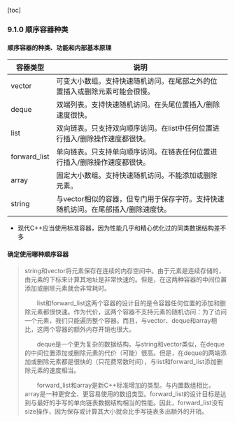 [toc]

### 9.1.0 顺序容器种类

#### 顺序容器的种类、功能和内部基本原理

| 容器类型     | 说明                                                         |
| ------------ | ------------------------------------------------------------ |
| vector       | 可变大小数组。支持快速随机访问。在尾部之外的位置插入或删除元素可能会很慢。 |
| deque        | 双端列表。支持快速随机访问。在头尾位置插入/删除速度很快。    |
| list         | 双向链表。只支持双向顺序访问。在list中任何位置进行插入/删除操作速度都很快。 |
| forward_list | 单向链表。只支持单向顺序访问。在链表任何位置进行插入/删除操作速度都很快。 |
| array        | 固定大小数组。支持快速随机访问。不能添加或删除元素。         |
| string       | 与vector相似的容器，但专门用于保存字符。支持快速随机访问。在尾部插入/删除速度快。 |

* 现代C++应当使用标准容器，因为性能几乎和精心优化过的同类数据结构差不多

#### 确定使用哪种顺序容器

> string和vector将元素保存在连续的内存空间中。由于元素是连续存储的，由元素的下标来计算其地址是非常快速的。但是，在这两种容器的中间位置添加或删除元素就会非常耗时。
>
> 　　list和forward_list这两个容器的设计目的是令容器任何位置的添加和删除元素都很快速。作为代价，这两个容器不支持元素的随机访问：为了访问一个元素，我们只能遍历整个容器。而且，与vector、deque和array相比，这两个容器的额外内存开销也很大。
>
> 　　deque是一个更为复杂的数据结构。与string和vector类似，在deque的中间位置添加或删除元素的代价（可能）很高。但是，在deque的两端添加或删除元素都是很快的（只花费常数时间），与list和forward_list添加删除元素的速度相当。
>
> 　　forward_list和array是新C++标准增加的类型。与内置数组相比，array是一种更安全、更容易使用的数组类型。forward_list的设计目标是达到与最好的手写的单向链表数据结构相当的性能。因此，forward_list没有size操作，因为保存或计算其大小就会比手写链表多出额外的开销。

